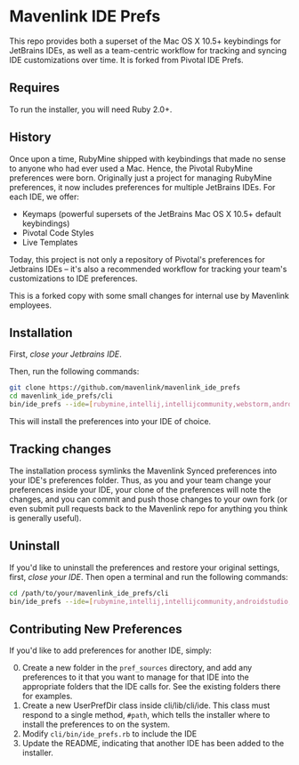 # Mavenlink IDE Prefs

This repo provides both a superset of the Mac OS X 10.5+ keybindings for JetBrains IDEs, as well as a team-centric workflow for tracking and syncing IDE customizations over time. It is forked from Pivotal IDE Prefs.

## Requires

To run the installer, you will need Ruby 2.0+.

## History

Once upon a time, RubyMine shipped with keybindings that made no sense to anyone who had ever used a Mac. Hence, the Pivotal RubyMine preferences were born. Originally just a project for managing RubyMine preferences, it now includes preferences for multiple JetBrains IDEs. For each IDE, we offer:

* Keymaps (powerful supersets of the JetBrains Mac OS X 10.5+ default keybindings)
* Pivotal Code Styles
* Live Templates

Today, this project is not only a repository of Pivotal's preferences for Jetbrains IDEs – it's also a recommended workflow for tracking your team's customizations to IDE preferences. 

This is a forked copy with some small changes for internal use by Mavenlink employees.

## Installation ##

First, *close your Jetbrains IDE*. 

Then, run the following commands:

```sh
git clone https://github.com/mavenlink/mavenlink_ide_prefs
cd mavenlink_ide_prefs/cli
bin/ide_prefs --ide=[rubymine,intellij,intellijcommunity,webstorm,androidstudio,pycharm] install
```

This will install the preferences into your IDE of choice. 

## Tracking changes ##

The installation process symlinks the Mavenlink Synced preferences into your IDE's preferences folder. Thus, as you and 
your team change your preferences inside your IDE, your clone of the preferences will note the changes, and you can
commit and push those changes to your own fork (or even submit pull requests back to the Mavenlink repo for anything
you think is generally useful).

## Uninstall ##

If you'd like to uninstall the preferences and restore your original settings, first, *close your IDE*. 
Then open a terminal and run the following commands:

```sh
cd /path/to/your/mavenlink_ide_prefs/cli
bin/ide_prefs --ide=[rubymine,intellij,intellijcommunity,androidstudio,appcode,pycharm] uninstall
```

## Contributing New Preferences

If you'd like to add preferences for another IDE, simply: 

0. Create a new folder in the `pref_sources` directory, and add any preferences to it that you want to manage for that IDE into the appropriate folders that the IDE calls for. See the existing folders there for examples.
0. Create a new <IdeName>UserPrefDir class inside cli/lib/cli/ide. This class must respond to a single method, `#path`, which tells the installer where to install the preferences to on the system.
0. Modify `cli/bin/ide_prefs.rb` to include the IDE
0. Update the README, indicating that another IDE has been added to the installer. 
